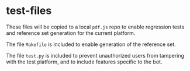 # test-files

These files will be copied to a local `pdf.js` repo to enable regression tests and reference set generation for the current platform.

The file `Makefile` is included to enable generation of the reference set.

The file `test.py` is included to prevent unauthorized users from tampering with the test platform, and to include features specific to the bot.
